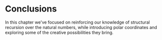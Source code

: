 # Conclusions

In this chapter we've focused on reinforcing our knowledge of structural recursion over the natural numbers, while introducing polar coordinates and exploring some of the creative possibilities they bring.
